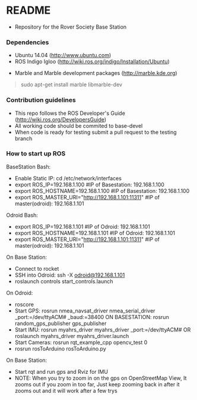 # README #

* Repository for the Rover Society Base Station

### Dependencies ###

* Ubuntu 14.04 (http://www.ubuntu.com)
* ROS Indigo Igloo (http://wiki.ros.org/indigo/Installation/Ubuntu)
+ Marble and Marble development packages (http://marble.kde.org) 
> sudo apt-get install marble libmarble-dev


### Contribution guidelines ###

* This repo follows the ROS Developer's Guide (http://wiki.ros.org/DevelopersGuide)
* All working code should be commited to base-devel
* When code is ready for testing submit a pull request to the testing branch

### How to start up ROS ###
BaseStation Bash:

* Enable Static IP: cd /etc/network/interfaces
* export ROS_IP=192.168.1.100				      #IP of Basestation: 192.168.1.100
* export ROS_HOSTNAME=192.168.1.100			      #IP of Basestation: 192.168.1.100
* export ROS_MASTER_URI="http://192.168.1.101:11311"	#IP of master(odroid): 192.168.1.101

Odroid Bash:

* export ROS_IP=192.168.1.101				#IP of Odroid: 192.168.1.101
* export ROS_HOSTNAME=192.168.1.101			#IP of Odroid: 192.168.1.101
* export ROS_MASTER_URI="http://192.168.1.101:11311"	#IP of master(odroid): 192.168.1.101

On Base Station:

 - Connect to rocket
 - SSH into Odroid: ssh -X odroid@192.168.1.101 
 - roslaunch controls start_controls.launch

On Odroid: 
 
 - roscore
 - Start GPS: 
   rosrun nmea_navsat_driver nmea_serial_driver _port:=/dev/ttyACM# _baud:=38400
   ON BASESTATION: rosrun random_gps_publisher gps_publisher
 - Start IMU:
   rosrun myahrs_driver myahrs_driver _port:=/dev/ttyACM#    OR
   roslaunch myahrs_driver myahrs_driver.launch
 - Start Cameras:
   rosrun rqt_example_cpp opencv_test 0
 - rosrun rosToArduino rosToArduino.py

On Base Station:

 - Start rqt and run gps and Rviz for IMU 
 - NOTE: When you try to zoom in on the gps on OpenStreetMap View, It zooms out if you zoom in too far,
   Just keep zooming back in after it zooms out and it will work after a few trys


